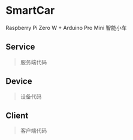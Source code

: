 # SmartCar
Raspberry Pi Zero W + Arduino Pro Mini 智能小车
## Service
> 服务端代码

## Device
> 设备代码

## Client
>客户端代码
